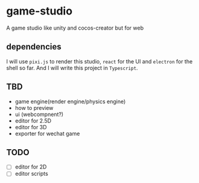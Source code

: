 # game-studio
A game studio like unity and cocos-creator but for web


## dependencies

I will use `pixi.js` to render this studio, `react` for the UI and `electron` for the shell so far.
And I will write this project in `Typescript`.

## TBD

- game engine(render engine/physics engine)
- how to preview
- ui (webcompnent?)
- editor for 2.5D
- editor for 3D
- exporter for wechat game

## TODO

- [ ] editor for 2D
- [ ] editor scripts
